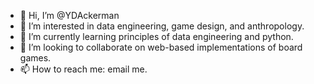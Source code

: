 - 👋 Hi, I’m @YDAckerman
- 👀 I’m interested in data engineering, game design, and anthropology.
- 🌱 I’m currently learning principles of data engineering and python.
- 💞️ I’m looking to collaborate on web-based implementations of board games.
- 📫 How to reach me: email me.

<!---
YDAckerman/YDAckerman is a ✨ special ✨ repository because its `README.md` (this file) appears on your GitHub profile.
You can click the Preview link to take a look at your changes.
--->
